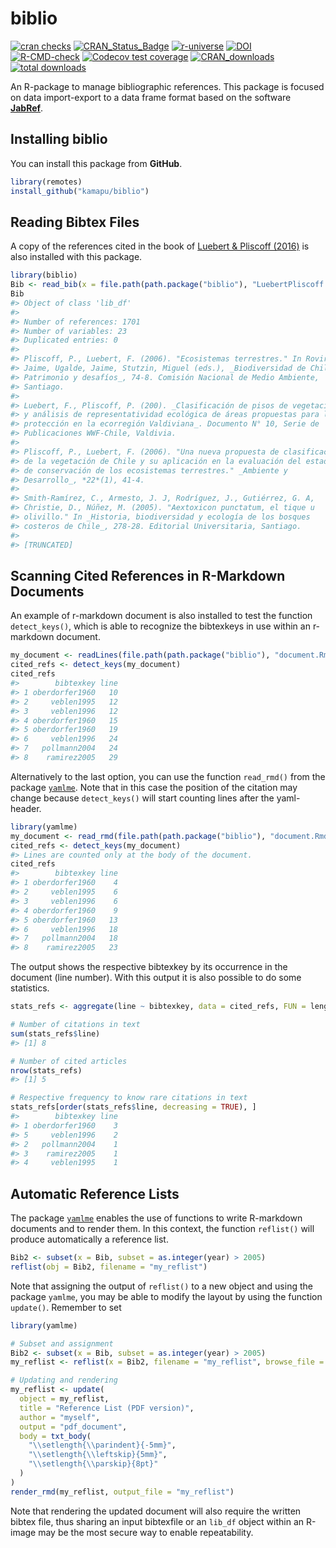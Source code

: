 
<!-- README.md is generated from README.Rmd. Please edit that file -->
<!-- Use snippet 'render_markdown' for it -->

# biblio

<!-- badges: start -->

[![cran
checks](https://badges.cranchecks.info/worst/biblio.svg)](https://cran.r-project.org/web/checks/check_results_biblio.html)
[![CRAN_Status_Badge](http://www.r-pkg.org/badges/version/biblio)](https://cran.r-project.org/package=biblio)
[![r-universe](https://kamapu.r-universe.dev/badges/biblio)](https://kamapu.r-universe.dev/biblio#)
[![DOI](https://zenodo.org/badge/DOI/10.5281/zenodo.10984056.svg)](https://doi.org/10.5281/zenodo.10984056)
<br>
[![R-CMD-check](https://github.com/kamapu/biblio/workflows/R-CMD-check/badge.svg)](https://github.com/kamapu/biblio/actions)
[![Codecov test
coverage](https://codecov.io/gh/kamapu/biblio/branch/master/graph/badge.svg)](https://codecov.io/gh/kamapu/biblio?branch=master)
[![CRAN_downloads](http://cranlogs.r-pkg.org/badges/biblio)](https://cran.r-project.org/package=biblio)
[![total
downloads](http://cranlogs.r-pkg.org/badges/grand-total/biblio)](https://cran.r-project.org/package=biblio)
<!-- badges: end -->

An R-package to manage bibliographic references. This package is focused
on data import-export to a data frame format based on the software
[**JabRef**](http://www.jabref.org/).

## Installing biblio

You can install this package from **GitHub**.

``` r
library(remotes)
install_github("kamapu/biblio")
```

## Reading Bibtex Files

A copy of the references cited in the book of [Luebert & Pliscoff
(2016)](https://doi.org/10.5281/zenodo.60800) is also installed with
this package.

``` r
library(biblio)
Bib <- read_bib(x = file.path(path.package("biblio"), "LuebertPliscoff.bib"))
Bib
#> Object of class 'lib_df'
#> 
#> Number of references: 1701
#> Number of variables: 23
#> Duplicated entries: 0
#> 
#> Pliscoff, P., Luebert, F. (2006). "Ecosistemas terrestres." In Rovira,
#> Jaime, Ugalde, Jaime, Stutzin, Miguel (eds.), _Biodiversidad de Chile:
#> Patrimonio y desafíos_, 74-8. Comisión Nacional de Medio Ambiente,
#> Santiago.
#> 
#> Luebert, F., Pliscoff, P. (200). _Clasificación de pisos de vegetación
#> y análisis de representatividad ecológica de áreas propuestas para la
#> protección en la ecorregión Valdiviana_. Documento N° 10, Serie de
#> Publicaciones WWF-Chile, Valdivia.
#> 
#> Pliscoff, P., Luebert, F. (2006). "Una nueva propuesta de clasificación
#> de la vegetación de Chile y su aplicación en la evaluación del estado
#> de conservación de los ecosistemas terrestres." _Ambiente y
#> Desarrollo_, *22*(1), 41-4.
#> 
#> Smith-Ramírez, C., Armesto, J. J, Rodríguez, J., Gutiérrez, G. A,
#> Christie, D., Núñez, M. (2005). "Aextoxicon punctatum, el tique u
#> olivillo." In _Historia, biodiversidad y ecología de los bosques
#> costeros de Chile_, 278-28. Editorial Universitaria, Santiago.
#> 
#> [TRUNCATED]
```

## Scanning Cited References in R-Markdown Documents

An example of r-markdown document is also installed to test the function
`detect_keys()`, which is able to recognize the bibtexkeys in use within
an r-markdown document.

``` r
my_document <- readLines(file.path(path.package("biblio"), "document.Rmd"))
cited_refs <- detect_keys(my_document)
cited_refs
#>        bibtexkey line
#> 1 oberdorfer1960   10
#> 2     veblen1995   12
#> 3     veblen1996   12
#> 4 oberdorfer1960   15
#> 5 oberdorfer1960   19
#> 6     veblen1996   24
#> 7   pollmann2004   24
#> 8    ramirez2005   29
```

Alternatively to the last option, you can use the function `read_rmd()`
from the package [`yamlme`](https://kamapu.github.io/rpkg/yamlme/). Note
that in this case the position of the citation may change because
`detect_keys()` will start counting lines after the yaml-header.

``` r
library(yamlme)
my_document <- read_rmd(file.path(path.package("biblio"), "document.Rmd"))
cited_refs <- detect_keys(my_document)
#> Lines are counted only at the body of the document.
cited_refs
#>        bibtexkey line
#> 1 oberdorfer1960    4
#> 2     veblen1995    6
#> 3     veblen1996    6
#> 4 oberdorfer1960    9
#> 5 oberdorfer1960   13
#> 6     veblen1996   18
#> 7   pollmann2004   18
#> 8    ramirez2005   23
```

The output shows the respective bibtexkey by its occurrence in the
document (line number). With this output it is also possible to do some
statistics.

``` r
stats_refs <- aggregate(line ~ bibtexkey, data = cited_refs, FUN = length)

# Number of citations in text
sum(stats_refs$line)
#> [1] 8

# Number of cited articles
nrow(stats_refs)
#> [1] 5

# Respective frequency to know rare citations in text
stats_refs[order(stats_refs$line, decreasing = TRUE), ]
#>        bibtexkey line
#> 1 oberdorfer1960    3
#> 5     veblen1996    2
#> 2   pollmann2004    1
#> 3    ramirez2005    1
#> 4     veblen1995    1
```

## Automatic Reference Lists

The package [`yamlme`](https://kamapu.github.io/rpkg/yamlme/) enables
the use of functions to write R-markdown documents and to render them.
In this context, the function `reflist()` will produce automatically a
reference list.

``` r
Bib2 <- subset(x = Bib, subset = as.integer(year) > 2005)
reflist(obj = Bib2, filename = "my_reflist")
```

Note that assigning the output of `reflist()` to a new object and using
the package `yamlme`, you may be able to modify the layout by using the
function `update()`. Remember to set

``` r
library(yamlme)

# Subset and assignment
Bib2 <- subset(x = Bib, subset = as.integer(year) > 2005)
my_reflist <- reflist(x = Bib2, filename = "my_reflist", browse_file = FALSE)

# Updating and rendering
my_reflist <- update(
  object = my_reflist,
  title = "Reference List (PDF version)",
  author = "myself",
  output = "pdf_document",
  body = txt_body(
    "\\setlength{\\parindent}{-5mm}",
    "\\setlength{\\leftskip}{5mm}",
    "\\setlength{\\parskip}{8pt}"
  )
)
render_rmd(my_reflist, output_file = "my_reflist")
```

Note that rendering the updated document will also require the written
bibtex file, thus sharing an input bibtexfile or an `lib_df` object
within an R-image may be the most secure way to enable repeatability.
